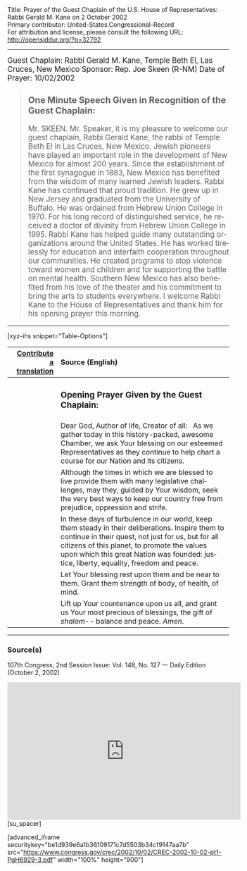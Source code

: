 <html>
<head></head>
<body>
Title: Prayer of the Guest Chaplain of the U.S. House of Representatives: Rabbi Gerald M. Kane on 2 October 2002<br />
Primary contributor: United-States.Congressional-Record<br />
For attribution and license, please consult the following URL: <a href="http://opensiddur.org/?p=32792">http://opensiddur.org/?p=32792</a>
<p />
<hr />

<div class="english" lang="en" style="font-size:1.2em;">
Guest Chaplain: Rabbi Gerald M. Kane, Temple Beth El, Las Cruces, New Mexico
Sponsor: Rep. Joe Skeen (R-NM)
Date of Prayer: 10/02/2002

<!-- -->
<blockquote>
<h3>One Minute Speech Given in Recognition of the Guest Chaplain:</h3>
Mr. SKEEN. Mr. Speaker, it is my pleasure to welcome our guest chaplain, Rabbi Gerald Kane, the rabbi of Temple Beth El in Las Cruces, New Mexico. Jewish pioneers have played an important role in the development of New Mexico for almost 200 years. Since the establishment of the first synagogue in 1883, New Mexico has benefited from the wisdom of many learned Jewish leaders. Rabbi Kane has continued that proud tradition. He grew up in New Jersey and graduated from the University of Buffalo. He was ordained from Hebrew Union College in 1970. For his long record of distinguished service, he received a doctor of divinity from Hebrew Union College in 1995. Rabbi Kane has helped guide many outstanding organizations around the United States. He has worked tirelessly for education and interfaith cooperation throughout our communities. He created programs to stop violence toward women and children and for supporting the battle on mental health. Southern New Mexico has also benefited from his love of the theater and his commitment to bring the arts to students everywhere. I welcome Rabbi Kane to the House of Representatives and thank him for his opening prayer this morning.
</blockquote>
</div>

<hr />

[xyz-ihs snippet="Table-Options"]<table style="margin-left: auto; margin-right: auto;" class="draggable">
<thead><tr><th id="x" style="text-align: right;"><a href="/contributing/upload/">Contribute a translation</a></th><th style="text-align: left;">Source (English)</th></tr></thead>
<tbody>
<tr><td style="vertical-align:top;">
<div class="liturgy" lang="he">

</span></div></td>
 
<td style="vertical-align:top;">
<div class="english" lang="en">
<h3>Opening Prayer Given by the Guest Chaplain:</h3>
</div></td></tr>

<tr><td style="vertical-align:top;">
<div class="liturgy" lang="he">

</span></div></td>
 
<td style="vertical-align:top;">
<div class="english" lang="en">
Dear God, 
Author of life, 
Creator of all:
&nbsp;
As we gather today 
in this history-packed, awesome Chamber, 
we ask Your blessing on our esteemed Representatives 
as they continue to help chart a course 
for our Nation and its citizens.
</div></td></tr>


<tr><td style="vertical-align:top;">
<div class="liturgy" lang="he">

</span></div></td>
 
<td style="vertical-align:top;">
<div class="english" lang="en">
Although the times in which we are blessed to live 
provide them with many legislative challenges, 
may they, guided by Your wisdom, 
seek the very best ways 
to keep our country free from 
prejudice, 
oppression 
and strife.
</div></td></tr>


<tr><td style="vertical-align:top;">
<div class="liturgy" lang="he">

</span></div></td>
 
<td style="vertical-align:top;">
<div class="english" lang="en">
In these days of turbulence in our world, 
keep them steady in their deliberations. 
Inspire them to continue in their quest, 
not just for us, 
but for all citizens of this planet, 
to promote the values upon which this great Nation was founded: 
justice, 
liberty, 
equality, 
freedom 
and peace.
</div></td></tr>


<tr><td style="vertical-align:top;">
<div class="liturgy" lang="he">

</span></div></td>
 
<td style="vertical-align:top;">
<div class="english" lang="en">
Let Your blessing rest upon them 
and be near to them. 
Grant them strength 
of body, 
of health, 
of mind.
</div></td></tr>


<tr><td style="vertical-align:top;">
<div class="liturgy" lang="he">

</span></div></td>
 
<td style="vertical-align:top;">
<div class="english" lang="en">
Lift up Your countenance upon us all, 
and grant us Your most precious of blessings, 
the gift of <em>shalom</em>--
balance 
and peace. 
<em>Amen</em>.
</div></td></tr>
</tbody></table>

<hr />

<h3>Source(s)</h3>

107th Congress, 2nd Session
Issue: Vol. 148, No. 127 — Daily Edition (October 2, 2002)

<iframe width=530 height=312 src='https://www.c-span.org/video/standalone/?c4506931/user-clip-rabbi-gerald-kane-temple-beth-el-las-cruces-nm' allowfullscreen='allowfullscreen' frameborder=0></iframe>[su_spacer]

[advanced_iframe securitykey="be1d939e6a1b36109171c7d5503b34cf9147aa7b" src="https://www.congress.gov/crec/2002/10/02/CREC-2002-10-02-pt1-PgH6929-3.pdf" width="100%" height="900"]

&nbsp;
</body>
</html>